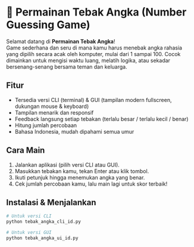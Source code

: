 # 🎲 Permainan Tebak Angka (Number Guessing Game)

Selamat datang di **Permainan Tebak Angka**!  
Game sederhana dan seru di mana kamu harus menebak angka rahasia yang dipilih secara acak oleh komputer, mulai dari 1 sampai 100. Cocok dimainkan untuk mengisi waktu luang, melatih logika, atau sekadar bersenang-senang bersama teman dan keluarga.

## Fitur
- Tersedia versi CLI (terminal) & GUI (tampilan modern fullscreen, dukungan mouse & keyboard)
- Tampilan menarik dan responsif
- Feedback langsung setiap tebakan (terlalu besar / terlalu kecil / benar)
- Hitung jumlah percobaan
- Bahasa Indonesia, mudah dipahami semua umur

## Cara Main
1. Jalankan aplikasi (pilih versi CLI atau GUI).
2. Masukkan tebakan kamu, tekan Enter atau klik tombol.
3. Ikuti petunjuk hingga menemukan angka yang benar.
4. Cek jumlah percobaan kamu, lalu main lagi untuk skor terbaik!

## Instalasi & Menjalankan
```bash
# Untuk versi CLI
python tebak_angka_cli_id.py

# Untuk versi GUI
python tebak_angka_ui_id.py
